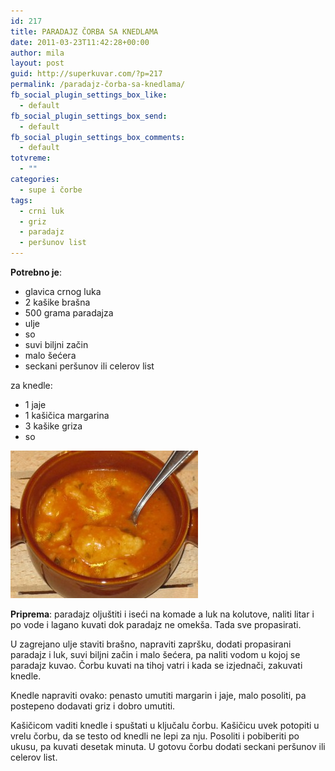 ```yaml
---
id: 217
title: PARADAJZ ČORBA SA KNEDLAMA
date: 2011-03-23T11:42:28+00:00
author: mila
layout: post
guid: http://superkuvar.com/?p=217
permalink: /paradajz-čorba-sa-knedlama/
fb_social_plugin_settings_box_like:
  - default
fb_social_plugin_settings_box_send:
  - default
fb_social_plugin_settings_box_comments:
  - default
totvreme:
  - ""
categories:
  - supe i čorbe
tags:
  - crni luk
  - griz
  - paradajz
  - peršunov list
---
```

**Potrebno je**:

  * glavica crnog luka
  * 2 kašike brašna
  * 500 grama paradajza
  * ulje
  * so
  * suvi biljni začin
  * malo šećera
  * seckani peršunov ili celerov list

za knedle:

  * 1 jaje
  * 1 kašičica margarina
  * 3 kašike griza
  * so

<img class="alignnone size-medium wp-image-4402" title="Paradajzcorbaknedle" src="/wp-content/uploads/2011/03/Paradajzcorbaknedle-e1348812532624-300x236.jpg" alt="" width="300" height="236" /> 

**Priprema**: paradajz oljuštiti i iseći na komade a luk na kolutove, naliti litar i po vode i lagano kuvati dok paradajz ne omekša. Tada sve propasirati.

U zagrejano ulje staviti brašno, napraviti zapršku, dodati propasirani paradajz i luk, suvi biljni začin i malo šećera, pa naliti vodom u kojoj se paradajz kuvao. Čorbu kuvati na tihoj vatri i kada se izjednači, zakuvati knedle.

Knedle napraviti ovako: penasto umutiti margarin i jaje, malo posoliti, pa postepeno dodavati griz i dobro umutiti.

Kašičicom vaditi knedle i spuštati u ključalu čorbu. Kašičicu uvek potopiti u vrelu čorbu, da se testo od knedli ne lepi za nju. Posoliti i pobiberiti po ukusu, pa kuvati desetak minuta. U gotovu čorbu dodati seckani peršunov ili celerov list.